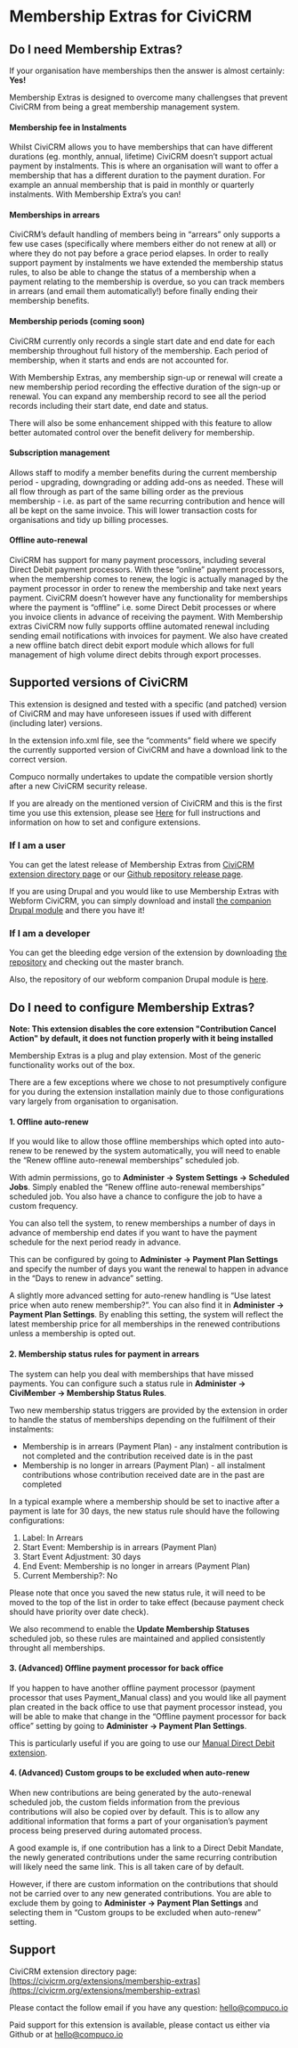 # Membership Extras for CiviCRM
## Do I need Membership Extras?
If your organisation have memberships then the answer is almost certainly: **Yes!**

Membership Extras is designed to overcome many challengses that prevent CiviCRM from being a great membership management system.

#### Membership fee in Instalments
Whilst CiviCRM allows you to have memberships that can have different durations (eg. monthly, annual, lifetime) CiviCRM doesn’t support actual payment by instalments. This is where an organisation will want to offer a membership that has a different duration to the payment duration. For example an annual membership that is paid in monthly or quarterly instalments. With Membership Extra’s you can!

#### Memberships in arrears
CiviCRM’s default handling of members being in “arrears” only supports a few use cases (specifically where members either do not renew at all) or where they do not pay before a grace period elapses. In order to really support payment by instalments we have extended the membership status rules, to also be able to change the status of a membership when a payment relating to the membership is overdue, so you can track members in arrears (and email them automatically!) before finally ending their membership benefits.

#### Membership periods (coming soon)
CiviCRM currently only records a single start date and end date for each membership throughout full history of the membership. Each period of membership, when it starts and ends are not accounted for.

With Membership Extras, any membership sign-up or renewal will create a new membership period recording the effective duration of the sign-up or renewal. You can expand any membership record to see all the period records including their start date, end date and status.

There will also be some enhancement shipped with this feature to allow better automated control over the benefit delivery for membership.

#### Subscription management
Allows staff to modify a member benefits during the current membership period - upgrading, downgrading or adding add-ons as needed. These will all flow through as part of the same billing order as the previous membership - i.e. as part of the same recurring contribution and hence will all be kept on the same invoice. This will lower transaction costs for organisations and tidy up billing processes.

#### Offline auto-renewal
CiviCRM has support for many payment processors, including several Direct Debit payment processors. With these “online” payment processors, when the membership comes to renew, the logic is actually managed by the payment processor in order to renew the membership and take next years payment. CiviCRM doesn’t however have any functionality for memberships where the payment is “offline” i.e. some Direct Debit processes or where you invoice clients in advance of receiving the payment. With Membership extras CiviCRM now fully supports offline automated renewal including sending email notifications with invoices for payment. We also have created a new offline batch direct debit export module which allows for full management of high volume direct debits through export processes.

## Supported versions of CiviCRM
This extension is designed and tested with a specific (and patched) version of CiviCRM and may have unforeseen issues if used with different (including later) versions.

In the extension info.xml file, see the “comments” field where we specify the currently supported version of CiviCRM and have a download link to the correct version.

Compuco normally undertakes to update the compatible version shortly after a new CiviCRM security release.

If you are already on the mentioned version of CiviCRM and this is the first time you use this extension, please see [Here](https://docs.civicrm.org/sysadmin/en/latest/customize/extensions/ "CiviCRM Extensions Installation") for full instructions and information on how to set and configure extensions.

### If I am a user
You can get the latest release of Membership Extras from [CiviCRM extension directory page](https://civicrm.org/extensions/membership-extras) or our [Github repository release page](https://github.com/compucorp/uk.co.compucorp.membershipextras/releases).

If you are using Drupal and you would like to use Membership Extras with Webform CiviCRM, you can simply download and install [the companion Drupal module](https://github.com/compucorp/webform_civicrm_membership_extras/releases) and there you have it!

### If I am a developer
You can get the bleeding edge version of the extension by downloading [the repository](https://github.com/compucorp/uk.co.compucorp.membershipextras) and checking out the master branch.

Also, the repository of our webform companion Drupal module is [here](https://github.com/compucorp/webform_civicrm_membership_extras).

## Do I need to configure Membership Extras?
**Note: This extension disables the core extension "Contribution Cancel Action" by default, it does not function properly with it being installed**

Membership Extras is a plug and play extension. Most of the generic functionality works out of the box.

There are a few exceptions where we chose to not presumptively configure for you during the extension installation mainly due to those configurations vary largely from organisation to organisation.

#### 1. Offline auto-renew
If you would like to allow those offline memberships which opted into auto-renew to be renewed by the system automatically, you will need to enable the “Renew offline auto-renewal memberships” scheduled job.

With admin permissions,  go to **Administer -> System Settings -> Scheduled Jobs**. Simply enabled the “Renew offline auto-renewal memberships” scheduled job. You also have a chance to configure the job to have a custom frequency.

You can also tell the system, to renew memberships a number of days in advance of membership end dates if you want to have the payment schedule for the next period ready in advance.

This can be configured by going to **Administer -> Payment Plan Settings** and specify the number of days you want the renewal to happen in advance in the “Days to renew in advance” setting.

A slightly more advanced setting for auto-renew handling is “Use latest price when auto renew membership?”. You can also find it in **Administer -> Payment Plan Settings**. By enabling this setting, the system will reflect the latest membership price for all memberships in the renewed contributions unless a membership is opted out.

#### 2. Membership status rules for payment in arrears
The system can help you deal with memberships that have missed payments. You can configure such a status rule in **Administer -> CiviMember -> Membership Status Rules**.

Two new membership status triggers are provided by the extension in order to handle the status of memberships depending on the fulfilment of their instalments:

* Membership is in arrears (Payment Plan) - any instalment contribution is not completed and the contribution received date is in the past
* Membership is no longer in arrears (Payment Plan) - all instalment contributions whose contribution received date are in the past are completed

In a typical example where a membership should be set to inactive after a payment is late for 30 days, the new status rule should have the following configurations:

1. Label: In Arrears
2. Start Event: Membership is in arrears (Payment Plan)
3. Start Event Adjustment: 30 days
4. End Event: Membership is no longer in arrears (Payment Plan)
5. Current Membership?: No

Please note that once you saved the new status rule, it will need to be moved to the top of the list in order to take effect (because payment check should have priority over date check).

We also recommend to enable the **Update Membership Statuses** scheduled job, so these rules are maintained and applied consistently throught all memberships.

#### 3. (Advanced) Offline payment processor for back office
If you happen to have another offline payment processor (payment processor that uses Payment_Manual class) and you would like all payment plan created in the back office to use that payment processor instead, you will be able to make that change in the “Offline payment processor for back office” setting by going to **Administer -> Payment Plan Settings**.

This is particularly useful if you are going to use our [Manual Direct Debit extension](https://github.com/compucorp/uk.co.compucorp.manualdirectdebit).

#### 4. (Advanced) Custom groups to be excluded when auto-renew
When new contributions are being generated by the auto-renewal scheduled job, the custom fields information from the previous contributions will also be copied over by default. This is to allow any additional information that forms a part of your organisation’s payment process being preserved during automated process.

A good example is, if one contribution has a link to a Direct Debit Mandate, the newly generated contributions under the same recurring contribution will likely need the same link. This is all taken care of by default.

However, if there are custom information on the contributions that should not be carried over to any new generated contributions. You are able to exclude them by going to **Administer -> Payment Plan Settings** and selecting them in “Custom groups to be excluded when auto-renew” setting.

## Support
CiviCRM extension directory page: [https://civicrm.org/extensions/membership-extras](https://civicrm.org/extensions/membership-extras)

Please contact the follow email if you have any question: <hello@compuco.io>

Paid support for this extension is available, please contact us either via Github or at <hello@compuco.io>
